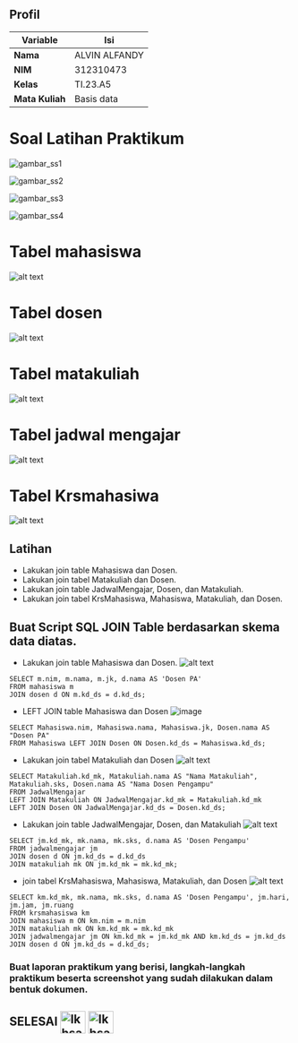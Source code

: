 ## Profil
| Variable | Isi |
| -------- | --- |
| **Nama** | ALVIN ALFANDY |
| **NIM** | 312310473 |
| **Kelas** | TI.23.A5 |
| **Mata Kuliah** | Basis data |

# Soal Latihan Praktikum 

![gambar_ss1](screenshot/ss1.png)

![gambar_ss2](screenshot/ss2.png)

![gambar_ss3](screenshot/ss3.png)

![gambar_ss4](screenshot/ss4.png)

# Tabel mahasiswa
![alt text](screenshot/image.png)

# Tabel dosen
![alt text](screenshot/image-1.png)

# Tabel matakuliah
![alt text](screenshot/image-4.png)

# Tabel jadwal mengajar
![alt text](screenshot/image-2.png)

# Tabel Krsmahasiwa
![alt text](screenshot/image-3.png)

## Latihan

- Lakukan join table Mahasiswa dan Dosen.
- Lakukan join tabel Matakuliah dan Dosen.
- Lakukan join table JadwalMengajar, Dosen, dan Matakuliah.
- Lakukan join tabel KrsMahasiswa, Mahasiswa, Matakuliah, dan Dosen.

## Buat Script SQL JOIN Table berdasarkan skema data diatas.

- Lakukan join table Mahasiswa dan Dosen.
![alt text](screenshot/image-5.png)
```
SELECT m.nim, m.nama, m.jk, d.nama AS 'Dosen PA'
FROM mahasiswa m
JOIN dosen d ON m.kd_ds = d.kd_ds;
```
- LEFT JOIN table Mahasiswa dan Dosen
![image](https://github.com/alvinalfandy/Mysql5/assets/64345368/b4d1430b-6275-44b8-b889-3c7e8a636ab1)
```
SELECT Mahasiswa.nim, Mahasiswa.nama, Mahasiswa.jk, Dosen.nama AS "Dosen PA"
FROM Mahasiswa LEFT JOIN Dosen ON Dosen.kd_ds = Mahasiswa.kd_ds;
```

- Lakukan join tabel Matakuliah dan Dosen
![alt text](screenshot/image-6.png)
```
SELECT Matakuliah.kd_mk, Matakuliah.nama AS "Nama Matakuliah", Matakuliah.sks, Dosen.nama AS "Nama Dosen Pengampu"
FROM JadwalMengajar
LEFT JOIN Matakuliah ON JadwalMengajar.kd_mk = Matakuliah.kd_mk
LEFT JOIN Dosen ON JadwalMengajar.kd_ds = Dosen.kd_ds;

```
- Lakukan join table JadwalMengajar, Dosen, dan Matakuliah
![alt text](screenshot/image-7.png)
```
SELECT jm.kd_mk, mk.nama, mk.sks, d.nama AS 'Dosen Pengampu'
FROM jadwalmengajar jm
JOIN dosen d ON jm.kd_ds = d.kd_ds
JOIN matakuliah mk ON jm.kd_mk = mk.kd_mk;
```
-  join tabel KrsMahasiswa, Mahasiswa, Matakuliah, dan Dosen
![alt text](screenshot/image-8.png)
```
SELECT km.kd_mk, mk.nama, mk.sks, d.nama AS 'Dosen Pengampu', jm.hari, jm.jam, jm.ruang
FROM krsmahasiswa km
JOIN mahasiswa m ON km.nim = m.nim
JOIN matakuliah mk ON km.kd_mk = mk.kd_mk
JOIN jadwalmengajar jm ON km.kd_mk = jm.kd_mk AND km.kd_ds = jm.kd_ds
JOIN dosen d ON jm.kd_ds = d.kd_ds;
```

### Buat laporan praktikum yang berisi, langkah-langkah praktikum beserta screenshot yang sudah dilakukan dalam bentuk dokumen.

## SELESAI <img align="center" alt="Ikhsan-Python" height="40" width="45" src="https://em-content.zobj.net/source/microsoft-teams/337/student_1f9d1-200d-1f393.png"> <img align="center" alt="Ikhsan-Python" height="40" width="45" src="https://em-content.zobj.net/thumbs/160/twitter/348/flag-indonesia_1f1ee-1f1e9.png">


